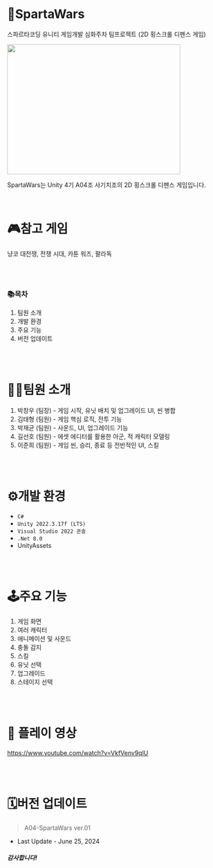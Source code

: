 # 🚩SpartaWars
스파르타코딩 유니티 게임개발 심화주차 팀프로젝트 (2D 횡스크롤 디펜스 게임) 

 <img src = "https://github.com/ckd0dn/SpartaWars/assets/167046265/d1f881e8-9099-4fb6-b99e-7b530759cc05" width="400" height="300"/>

<br/>

SpartaWars는 Unity 4기 A04조 사기치조의 2D 횡스크롤 디펜스 게임입니다.

<br/>

# 🎮참고 게임
냥코 대전쟁, 전쟁 시대, 카툰 워즈, 팔라독

<br/><br/>

### 📚목차
1. 팀원 소개
2. 개발 환경
3. 주요 기능
4. 버전 업데이트

<br/><br/>

# 💁‍♂️팀원 소개
1. 박창우 (팀장) - 게임 시작, 유닛 배치 및 업그레이드 UI, 씬 병합
2. 김태형 (팀원) - 게임 핵심 로직, 전투 기능
3. 박재균 (팀원) - 사운드, UI, 업그레이드 기능
4. 길선호 (팀원) - 에셋 에디터를 활용한 아군, 적 캐릭터 모델링
5. 이준희 (팀원) - 게임 씬, 승리, 종료 등 전반적인 UI, 스킬

<br/><br/>

# ⚙개발 환경
* ``C#``
* ``Unity 2022.3.17f (LTS)``
* ``Visual Studio 2022 콘솔``
* ``.Net 8.0``
* UnityAssets

<br/><br/>

# 🕹주요 기능
1. 게임 화면
2. 여러 캐릭터
3. 애니메이션 및 사운드
4. 충돌 감지
5. 스킬
6. 유닛 선택
7. 업그레이드
8. 스테이지 선택

<br/><br/>

# 🎥 플레이 영상
https://www.youtube.com/watch?v=VkfVenv9qlU

<br/><br/>

# 🗓버전 업데이트
> A04-SpartaWars ver.01
* Last Update - June 25, 2024

##### 감사합니다!
